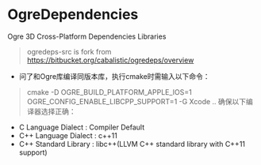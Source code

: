 # OgreDependencies
Ogre 3D Cross-Platform Dependencies Libraries

> ogredeps-src is fork from https://bitbucket.org/cabalistic/ogredeps/overview

- 问了和Ogre库编译同版本库，执行cmake时需输入以下命令：
> cmake -D OGRE_BUILD_PLATFORM_APPLE_IOS=1 OGRE_CONFIG_ENABLE_LIBCPP_SUPPORT=1 -G Xcode ..
确保以下编译器选择正确：
- C Language Dialect : Compiler Default
- C++ Language Dialect : c++11
- C++ Standard Library : libc++(LLVM C++ standard library with C++11 support)
